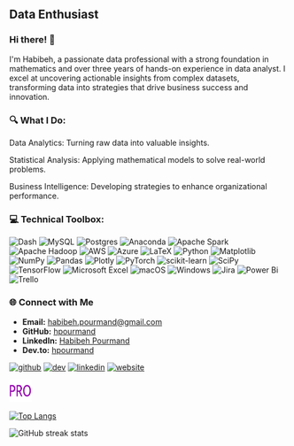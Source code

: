 
## Data Enthusiast


### Hi there! 👋


I'm Habibeh, a passionate data professional with a strong foundation in mathematics and over three years of hands-on experience in data analyst. I excel at uncovering actionable insights from complex datasets, transforming data into strategies that drive business success and innovation.

### 🔍 What I Do:

Data Analytics: Turning raw data into valuable insights.

Statistical Analysis: Applying mathematical models to solve real-world problems.

Business Intelligence: Developing strategies to enhance organizational performance.






### 💻 Technical Toolbox:






![Dash](https://img.shields.io/badge/dash-008DE4?style=for-the-badge&logo=dash&logoColor=white)
	![MySQL](https://img.shields.io/badge/mysql-4479A1.svg?style=for-the-badge&logo=mysql&logoColor=white)
 ![Postgres](https://img.shields.io/badge/postgres-%23316192.svg?style=for-the-badge&logo=postgresql&logoColor=white)
 ![Anaconda](https://img.shields.io/badge/Anaconda-%2344A833.svg?style=for-the-badge&logo=anaconda&logoColor=white)
 	![Apache Spark](https://img.shields.io/badge/Apache%20Spark-FDEE21?style=flat-square&logo=apachespark&logoColor=black)
  ![Apache Hadoop](https://img.shields.io/badge/Apache%20Hadoop-66CCFF?style=for-the-badge&logo=apachehadoop&logoColor=black)
  ![AWS](https://img.shields.io/badge/AWS-%23FF9900.svg?style=for-the-badge&logo=amazon-aws&logoColor=white)
  ![Azure](https://img.shields.io/badge/azure-%230072C6.svg?style=for-the-badge&logo=microsoftazure&logoColor=white)
  ![LaTeX](https://img.shields.io/badge/latex-%23008080.svg?style=for-the-badge&logo=latex&logoColor=white)
  ![Python](https://img.shields.io/badge/python-3670A0?style=for-the-badge&logo=python&logoColor=ffdd54)
  	![Matplotlib](https://img.shields.io/badge/Matplotlib-%23ffffff.svg?style=for-the-badge&logo=Matplotlib&logoColor=black)
   ![NumPy](https://img.shields.io/badge/numpy-%23013243.svg?style=for-the-badge&logo=numpy&logoColor=white)
   	![Pandas](https://img.shields.io/badge/pandas-%23150458.svg?style=for-the-badge&logo=pandas&logoColor=white)
    ![Plotly](https://img.shields.io/badge/Plotly-%233F4F75.svg?style=for-the-badge&logo=plotly&logoColor=white)
    ![PyTorch](https://img.shields.io/badge/PyTorch-%23EE4C2C.svg?style=for-the-badge&logo=PyTorch&logoColor=white)
    ![scikit-learn](https://img.shields.io/badge/scikit--learn-%23F7931E.svg?style=for-the-badge&logo=scikit-learn&logoColor=white)
    	![SciPy](https://img.shields.io/badge/SciPy-%230C55A5.svg?style=for-the-badge&logo=scipy&logoColor=%white)
     	![TensorFlow](https://img.shields.io/badge/TensorFlow-%23FF6F00.svg?style=for-the-badge&logo=TensorFlow&logoColor=white)
      ![Microsoft Excel](https://img.shields.io/badge/Microsoft_Excel-217346?style=for-the-badge&logo=microsoft-excel&logoColor=white)
      ![macOS](https://img.shields.io/badge/mac%20os-000000?style=for-the-badge&logo=macos&logoColor=F0F0F0)
      ![Windows](https://img.shields.io/badge/Windows-0078D6?style=for-the-badge&logo=windows&logoColor=white)
      ![Jira](https://img.shields.io/badge/jira-%230A0FFF.svg?style=for-the-badge&logo=jira&logoColor=white)
      	![Power Bi](https://img.shields.io/badge/power_bi-F2C811?style=for-the-badge&logo=powerbi&logoColor=black)
       ![Trello](https://img.shields.io/badge/Trello-%23026AA7.svg?style=for-the-badge&logo=Trello&logoColor=white)
       


### 🌐 Connect with Me
- **Email:** [habibeh.pourmand@gmail.com](mailto:habibeh.pourmand@gmail.com)
- **GitHub:** [hpourmand](https://github.com/hpourmand)
- **LinkedIn:** [Habibeh Pourmand](https://www.linkedin.com/in/habibehpourmand/)
- **Dev.to:** [hpourmand](https://dev.to/hpourmand)




[<img src='https://cdn.jsdelivr.net/npm/simple-icons@3.0.1/icons/github.svg' alt='github' height='40'>](https://github.com/hpourmand)  [<img src='https://cdn.jsdelivr.net/npm/simple-icons@3.0.1/icons/dev-dot-to.svg' alt='dev' height='40'>](https://dev.to/hpourmand)  [<img src='https://cdn.jsdelivr.net/npm/simple-icons@3.0.1/icons/linkedin.svg' alt='linkedin' height='40'>](https://www.linkedin.com/in/www.linkedin.com/in/habibehpourmand/)  [<img src='https://cdn.jsdelivr.net/npm/simple-icons@3.0.1/icons/icloud.svg' alt='website' height='40'>](https://github.com/hpourmand)  

<a href='https://github.com/pricing'><img src='https://raw.githubusercontent.com/acervenky/animated-github-badges/master/assets/pro.gif' width='40' height='40'></a> 

[![Top Langs](https://github-readme-stats.vercel.app/api/top-langs/?username=hpourmand)](https://github.com/anuraghazra/github-readme-stats)

![GitHub streak stats](https://streak-stats.demolab.com/?user=hpourmand)  

